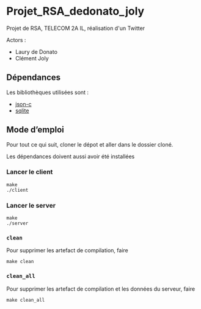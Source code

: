 # Projet_RSA_dedonato_joly

Projet de RSA, TELECOM 2A IL, réalisation d'un Twitter

Actors :
- Laury de Donato
- Clément Joly

## Dépendances

Les bibliothèques utilisées sont :

- [json-c](http://json-c.github.io/json-c/)
- [sqlite](http://sqlite.org/)

## Mode d’emploi

Pour tout ce qui suit, cloner le dépot et aller dans le dossier cloné.

Les dépendances doivent aussi avoir été installées

### Lancer le client

```
make
./client
```

### Lancer le server

```
make
./server
```

### `clean`

Pour supprimer les artefact de compilation, faire
```
make clean
```

### `clean_all`

Pour supprimer les artefact de compilation et les données du serveur, faire
```
make clean_all
```


